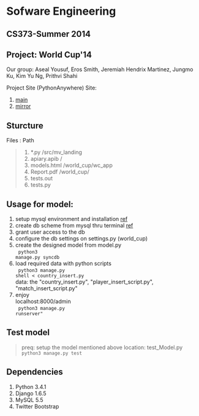 # Sofware Engineering
## CS373-Summer 2014
## Project: World Cup'14

Our group: Aseal Yousuf, Eros Smith, Jeremiah Hendrix Martinez, Jungmo Ku, Kim Yu Ng, Prithvi Shahi

Project Site (PythonAnywhere)
Site:
1. [main](http://erossmith.pythonanywhere.com/)
2. [mirror](http://kimyu92.pythonanywhere.com/)

## Sturcture
Files : Path
> 1. *.py        /src/mv_landing
> 2. apiary.apib /
> 3. models.html /world_cup/wc_app
> 4. Report.pdf  /world_cup/
> 5. tests.out
> 6. tests.py


## Usage for model:
1. setup mysql environment and installation [ref](https://www.pythonanywhere.com/wiki/UsingMySQL)
2. create db scheme from mysql thru terminal [ref](http://stackoverflow.com/questions/22340875/creating-a-localhost-mysql-database-to-use-with-django)
3. grant user access to the db
4. configure the db settings on settings.py (world_cup)
5. create the designed model from model.py <br>
<code> python3 manage.py syncdb </code>
6. load required data with python scripts <br>
<code> python3 manage.py shell < country_insert.py </code><br>
  data: the "country_insert.py", "player_insert_script.py", "match_insert_script.py"
7. enjoy <br> 
   localhost:8000/admin <br>
<code> python3 manage.py runserver" </code>

## Test model
> preq: setup the model mentioned above
> location: test_Model.py
<code>python3 manage.py test</code>


## Dependencies
1. Python 3.4.1
2. Django 1.6.5
3. MySQL 5.5
4. Twitter Bootstrap
